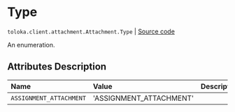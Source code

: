 # Type
`toloka.client.attachment.Attachment.Type` | [Source code](https://github.com/Toloka/toloka-kit/blob/v1.2.2/src/client/attachment.py#L28)

An enumeration.

## Attributes Description

| Name | Value | Description |
| :------| :-----------| :----------| 
`ASSIGNMENT_ATTACHMENT`|'ASSIGNMENT_ATTACHMENT'|
